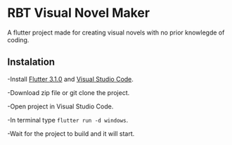 # RBT Visual Novel Maker

A flutter project made for creating visual novels with no prior knowlegde of coding.

## Instalation

-Install [Flutter 3.1.0](https://github.com/flutter/flutter.git) and [Visual Studio Code](https://code.visualstudio.com/).

-Download zip file or git clone the project.

-Open project in Visual Studio Code.

-In terminal type `flutter run -d windows`.

-Wait for the project to build and it will start.
